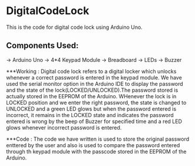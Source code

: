 # DigitalCodeLock
This is the code for digital code lock using Arduino Uno.

## Components Used:
 -> Arduino Uno
 -> 4*4 Keypad Module
 -> Breadboard
 -> LEDs
 -> Buzzer
 
***Working : Digital code lock refers to a digital locker which unlocks whenever a correct password is entered in the keypad module.
We have used the serial monitor option in the Arduino IDE to display the password and the state of the lock(LOCKED/UNLOCKED).The password stored is actually stored in the EEPROM of the Arduino. 
    WHenever the lock is in LOCKED position and we enter the right password, the state is changed to UNLOCKED and a green LED glows but when the password entered is incorrect, it remains in the LOCKED state and indicates the password entered is wrong by the beep of Buzzer for specified time and a red LED glows whenever incorrect password is entered.
    
***Code :
      The code we have written is used to store the original password enttered by the user and also is used to compare the password entered through th keypad module with the passcode stored in the EEPROM of the Arduino. 
